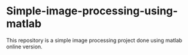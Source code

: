 # Simple-image-processing-using-matlab
This repository is a simple image processing project done using matlab online version.
